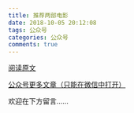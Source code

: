 ```yaml
---
title: 推荐两部电影
date: 2018-10-05 20:12:08
tags: 公众号
categories: 公众号
comments: true
---
```


[阅读原文](https://mp.weixin.qq.com/s/DKk_4XotuN4uZoMhbbWw9g) 

[公众号更多文章（只能在微信中打开）](https://mp.weixin.qq.com/mp/profile_ext?action=home&__biz=MzUyMTg5MjA5OA==&scene=123#wechat_redirect)

欢迎在下方留言…… 

<!---more--->